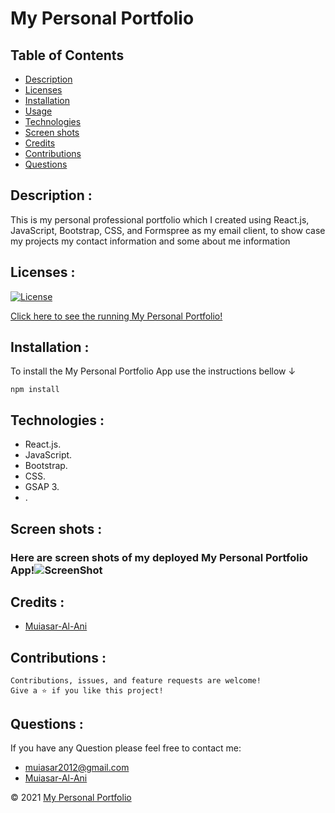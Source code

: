 # My Personal Portfolio

## Table of Contents

- [Description](#description-)
- [Licenses](#licenses-)
- [Installation](#installation-)
- [Usage](#usage-)
- [Technologies](#technologies-)
- [Screen shots](#screen-shots-)
- [Credits](#credits-)
- [Contributions](#contributions-)
- [Questions](#questions-)

## Description :

This is my personal professional portfolio which I created using React.js, JavaScript, Bootstrap, CSS, and Formspree as my email client, to show case my projects my contact information and some about me information

## Licenses :

[![License](https://img.shields.io/badge/License-MIT-yellow.svg)](https://opensource.org/licenses/MIT)

[Click here to see the running My Personal Portfolio!](sa;dljfa;sldfjk;as)

## Installation :

To install the My Personal Portfolio App use the instructions bellow &#8595;

```
npm install
```

## Technologies :

- React.js.
- JavaScript.
- Bootstrap.
- CSS.
- GSAP 3.
- .

## Screen shots :

### Here are screen shots of my deployed My Personal Portfolio App!![ScreenShot](a;sjdfs;ldjfka;)

## Credits :

- [Muiasar-Al-Ani](https://github.com/Muiasar-Al-Ani)

## Contributions :

    Contributions, issues, and feature requests are welcome!
    Give a ⭐️ if you like this project!

## Questions :

If you have any Question please feel free to contact me:

- muiasar2012@gmail.com
- [Muiasar-Al-Ani](https://github.com/Muiasar-Al-Ani)

&copy; 2021 [My Personal Portfolio](https://github.com/Muiasar-Al-Ani)

